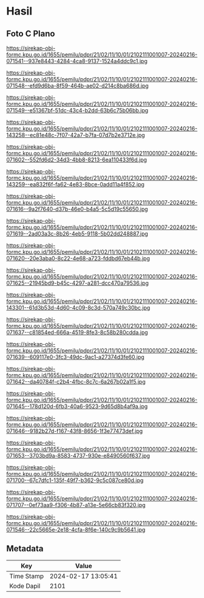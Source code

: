 # Hasil

## Foto C Plano

https://sirekap-obj-formc.kpu.go.id/1655/pemilu/pdpr/21/02/11/10/01/2102111001007-20240216-071541--937e8443-4284-4ca8-9137-1524a4ddc9c1.jpg

https://sirekap-obj-formc.kpu.go.id/1655/pemilu/pdpr/21/02/11/10/01/2102111001007-20240216-071548--efd9d6ba-8f59-464b-ae02-d214c8ba686d.jpg

https://sirekap-obj-formc.kpu.go.id/1655/pemilu/pdpr/21/02/11/10/01/2102111001007-20240216-071549--e51367bf-51dc-43c4-b2dd-63b6c75b06bb.jpg

https://sirekap-obj-formc.kpu.go.id/1655/pemilu/pdpr/21/02/11/10/01/2102111001007-20240216-143258--ec81e48c-7f07-42a7-b7fa-07d7b2e3712e.jpg

https://sirekap-obj-formc.kpu.go.id/1655/pemilu/pdpr/21/02/11/10/01/2102111001007-20240216-071602--552fd6d2-34d3-4bb8-8213-6ea110433f6d.jpg

https://sirekap-obj-formc.kpu.go.id/1655/pemilu/pdpr/21/02/11/10/01/2102111001007-20240216-143259--ea832f6f-fa62-4e83-8bce-0add11a4f852.jpg

https://sirekap-obj-formc.kpu.go.id/1655/pemilu/pdpr/21/02/11/10/01/2102111001007-20240216-071616--9a2f7640-d37b-46e0-b4a5-5c5d19c55650.jpg

https://sirekap-obj-formc.kpu.go.id/1655/pemilu/pdpr/21/02/11/10/01/2102111001007-20240216-071619--2ad03a3c-8b26-4eb5-9118-5b02dd248887.jpg

https://sirekap-obj-formc.kpu.go.id/1655/pemilu/pdpr/21/02/11/10/01/2102111001007-20240216-071620--20e3aba0-8c22-4e68-a723-fddbd67eb44b.jpg

https://sirekap-obj-formc.kpu.go.id/1655/pemilu/pdpr/21/02/11/10/01/2102111001007-20240216-071625--21945bd9-b45c-4297-a281-dcc470a79536.jpg

https://sirekap-obj-formc.kpu.go.id/1655/pemilu/pdpr/21/02/11/10/01/2102111001007-20240216-143301--61d3b53d-4d60-4c09-8c3d-570a749c30bc.jpg

https://sirekap-obj-formc.kpu.go.id/1655/pemilu/pdpr/21/02/11/10/01/2102111001007-20240216-071637--c81854ed-666a-4519-8fe3-8c58b280cdda.jpg

https://sirekap-obj-formc.kpu.go.id/1655/pemilu/pdpr/21/02/11/10/01/2102111001007-20240216-071639--609117e0-3fc3-49dc-9ac1-a27374d3fe60.jpg

https://sirekap-obj-formc.kpu.go.id/1655/pemilu/pdpr/21/02/11/10/01/2102111001007-20240216-071642--da40784f-c2b4-4fbc-8c7c-6a267b02a1f5.jpg

https://sirekap-obj-formc.kpu.go.id/1655/pemilu/pdpr/21/02/11/10/01/2102111001007-20240216-071645--178d120d-6fb3-40a6-9523-9d65d8b4af9a.jpg

https://sirekap-obj-formc.kpu.go.id/1655/pemilu/pdpr/21/02/11/10/01/2102111001007-20240216-071646--9182b27d-f167-43f8-8656-1f3e77473def.jpg

https://sirekap-obj-formc.kpu.go.id/1655/pemilu/pdpr/21/02/11/10/01/2102111001007-20240216-071653--3703bd9a-8583-4737-930e-e8490560f637.jpg

https://sirekap-obj-formc.kpu.go.id/1655/pemilu/pdpr/21/02/11/10/01/2102111001007-20240216-071700--67c7dfc1-135f-49f7-b362-9c5c087ce80d.jpg

https://sirekap-obj-formc.kpu.go.id/1655/pemilu/pdpr/21/02/11/10/01/2102111001007-20240216-071707--0ef73aa9-f306-4b87-a13e-5e66cb83f320.jpg

https://sirekap-obj-formc.kpu.go.id/1655/pemilu/pdpr/21/02/11/10/01/2102111001007-20240216-071546--22c5665e-2e18-4cfa-8f6e-140c9c9b5641.jpg


## Metadata

| Key        | Value               |
| ---------- | ------------------- |
| Time Stamp | 2024-02-17 13:05:41 |
| Kode Dapil | 2101                |



